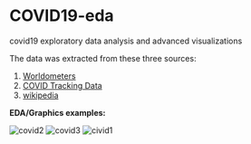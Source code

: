 # COVID19-eda
covid19 exploratory data analysis and advanced visualizations

The data was extracted from these three sources:
1. <div style="direction:rtl">
    <a href="https://www.worldometers.info/coronavirus/">Worldometers</a>

2. <div style="direction:rtl">
    <a href="https://github.com/COVID19Tracking/covid-tracking-data/">COVID Tracking Data</a>
 
3. <div style="direction:rtl">
    <a href="https://en.wikipedia.org/wiki/List_of_countries_by_dependency_ratio/">wikipedia</a>
 
  
  
 <b>EDA/Graphics examples:</b>
 

![covid2](https://user-images.githubusercontent.com/46570219/80697096-23bbb400-8ae1-11ea-92a3-2e2fa04f8c06.jpg)
![covid3](https://user-images.githubusercontent.com/46570219/80697100-25857780-8ae1-11ea-966b-060def070ed0.jpg)
![civid1](https://user-images.githubusercontent.com/46570219/80697101-261e0e00-8ae1-11ea-8cfd-08aa8971e423.jpg)
